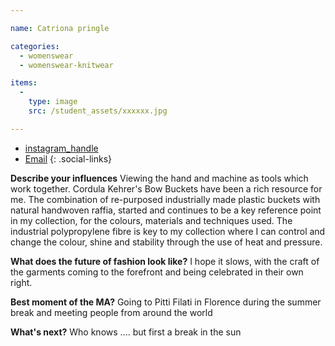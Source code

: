 ```yaml
---

name: Catriona pringle

categories:
  - womenswear
  - womenswear-knitwear

items:
  -
    type: image
    src: /student_assets/xxxxxx.jpg

---
```


* [instagram_handle](https://www.instagram.com/catrionapringle/)
* [Email](mailto:catriona.pringle@network.rca.ac.uk)
{: .social-links}

**Describe your influences**
Viewing the hand and machine as tools which work together. Cordula Kehrer's
Bow Buckets have been a rich resource for me. The combination of
re-purposed industrially made plastic buckets with natural handwoven
raffia, started and continues to be a key reference point in my collection,
for the colours, materials and techniques used. The industrial
polypropylene fibre is key to my collection where I can control and change
the colour, shine and stability through the use of heat and pressure.

**What does the future of fashion look like?**
I hope it slows, with the craft of the garments coming to the forefront and
being celebrated in their own right.

**Best moment of the MA?**
Going to Pitti Filati in Florence during the summer break and meeting
people from around the world

**What's next?**
Who knows .... but first a break in the sun
